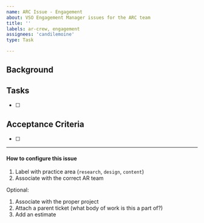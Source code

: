 ```yaml
---
name: ARC Issue - Engagement
about: VSO Engagement Manager issues for the ARC team
title: ''
labels: ar-crew, engagement
assignees: 'candilemoine'
type: Task

---
```


## Background
<!-- What background/context has led to this work?  What problem are we trying to solve? -->

## Tasks
<!-- What steps are required to get to the Acceptance Criteria? -->
- [ ]

## Acceptance Criteria
<!-- What will be created or happen as a result of this? -->
- [ ] 

---
#### How to configure this issue
1. Label with practice area (`research`, `design`, `content`)
2. Associate with the correct AR team

Optional:
1. Associate with the proper project
4. Attach a parent ticket (what body of work is this a part of?)
5. Add an estimate
